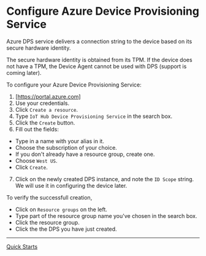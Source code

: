 # Configure Azure Device Provisioning Service

Azure DPS service delivers a connection string to the device based on its secure hardware identity.

The secure hardware identity is obtained from its TPM. If the device does not have a TPM, the Device Agent cannot be used with DPS (support is coming later).

To configure your Azure Device Provisioning Service:

1. [https://portal.azure.com]
2. Use your credentials.
3. Click `Create a resource`.
4. Type `IoT Hub Device Provisioning Service` in the search box.
5. Click the `Create` button.
6. Fill out the fields:
  - Type in a name with your alias in it.
  - Choose the subscription of your choice.
  - If you don't already have a resource group, create one.
  - Choose `West US`.
  - Click `Create`.
7. Click on the newly created DPS instance, and note the `ID Scope` string. We will use it in configuring the device later.

To verify the successfull creation,
- Click on `Resource groups` on the left.
- Type part of the resource group name you've chosen in the search box.
- Click the resource group.
- Click the the DPS you have just created.

----

[Quick Starts](quick-start.md)